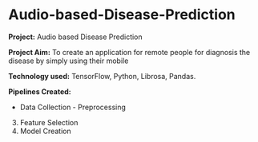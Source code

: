 # Audio-based-Disease-Prediction


**Project:** Audio based Disease Prediction

**Project Aim:** To create an application for remote people for diagnosis the disease by simply using their mobile

**Technology used:** TensorFlow, Python, Librosa, Pandas.

**Pipelines Created:**
- Data Collection
      - Preprocessing
3. Feature Selection
4. Model Creation
